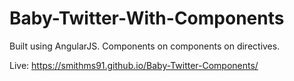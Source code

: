 # Baby-Twitter-With-Components
Built using AngularJS.
Components on components on directives.

Live: https://smithms91.github.io/Baby-Twitter-Components/
